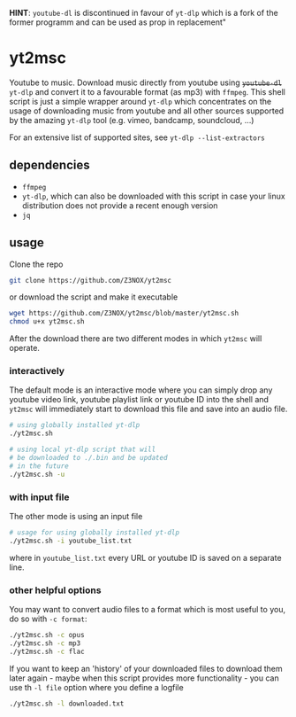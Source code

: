 **HINT**: `youtube-dl` is discontinued in favour of `yt-dlp` which is a fork of the former programm and can be used as prop in replacement"

# yt2msc
Youtube to music. Download music directly from youtube using ~~`youtube-dl`~~ `yt-dlp` and convert it to a favourable format (as mp3) with `ffmpeg`. This shell script is just a simple wrapper around `yt-dlp` which concentrates on the usage of downloading music from youtube and all other sources supported by the amazing `yt-dlp` tool (e.g. vimeo, bandcamp, soundcloud, …)

For an extensive list of supported sites, see `yt-dlp --list-extractors`

## dependencies
* `ffmpeg`
* `yt-dlp`, which can also be downloaded with this script in case your linux distribution does not provide a recent enough version
* `jq`

## usage
Clone the repo
```sh
git clone https://github.com/Z3NOX/yt2msc
```
or download the script and make it executable
```sh
wget https://github.com/Z3NOX/yt2msc/blob/master/yt2msc.sh
chmod u+x yt2msc.sh
```
After the download there are two different modes in which `yt2msc` will operate.

### interactively
The default mode is an interactive mode where you can simply drop any youtube video link, youtube playlist link or youtube ID into the shell and `yt2msc` will immediately start to download this file and save into an audio file.
```sh
# using globally installed yt-dlp
./yt2msc.sh

# using local yt-dlp script that will 
# be downloaded to ./.bin and be updated
# in the future
./yt2msc.sh -u
```

### with input file
The other mode is using an input file
```sh
# usage for using globally installed yt-dlp
./yt2msc.sh -i youtube_list.txt
```
where in `youtube_list.txt` every URL or youtube ID is saved on a separate line.

### other helpful options
You may want to convert audio files to a format which is most useful to you, do so with `-c format`:
```sh
./yt2msc.sh -c opus
./yt2msc.sh -c mp3
./yt2msc.sh -c flac
```

If you want to keep an 'history' of your downloaded files to download them later again - maybe when this script provides more functionality - you can use th `-l file` option where you define a logfile
```sh
./yt2msc.sh -l downloaded.txt
```
